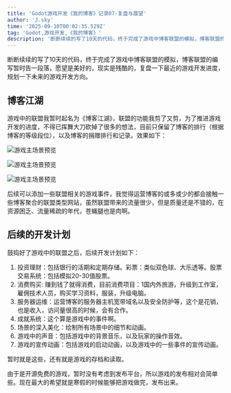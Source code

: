 ```yaml
---
title: 'Godot游戏开发《我的博客》记录07-复盘与展望'
author: 'J.sky'
time: '2025-09-10T00:02:35.529Z'
tag: 'Godot,游戏开发,《我的博客》'
description: '断断续续的写了10天的代码，终于完成了游戏中博客联盟的模拟，博客联盟的编写暂时告一段落，愿望是美好的，现实是残酷的，复盘一下最近的游戏开发进度，规划一下未来的游戏开发方向。'
---
```


断断续续的写了10天的代码，终于完成了游戏中博客联盟的模拟，博客联盟的编写暂时告一段落，愿望是美好的，现实是残酷的，复盘一下最近的游戏开发进度，规划一下未来的游戏开发方向。


## 博客江湖

游戏中的联盟我暂时起名为《博客江湖》，联盟的功能我剪了又剪，为了推进游戏开发的进度，不得已挥舞大刀砍掉了很多的想法，目前只保留了博客的排行（根据博客的等级段位），以及博客的捐赠排行和记录。效果如下：

![游戏主场景预览](https://www.suiyan.cc/assets/images/2025/mg_2025-09-10_08-01-05.jpg)

![游戏主场景预览](https://www.suiyan.cc/assets/images/2025/mg_2025-09-10_08-01-22.jpg)

![游戏主场景预览](https://www.suiyan.cc/assets/images/2025/mg_2025-09-10_08-01-37.jpg)

后续可以添加一些联盟相关的游戏事件，我觉得运营博客的或多或少的都会接触一些博客聚合的联盟类型网站，虽然联盟带来的流量很少，但是质量还是不错的，在资源困乏、流量稀疏的年代，苍蝇腿也是肉啊。

## 后续的开发计划

鼓捣好了游戏中的联盟之后，后续开发计划如下：

1. 投资理财：包括银行的活期和定期存储。彩票：类似双色球、大乐透等。股票交易系统：包括模拟20-30值股票。
2. 消费购买: 赚到钱了就得消费，目前消费项目：1国内外旅游，升级到工作室，雇佣技术人员，购买学习资料，服装，升级电脑。
3. 服务器运维：运营博客的服务器主机宽带域名以及安全防护等，这个是花销，也是收入，访问量很高的时候，会有合作。
4. 成就系统：这个算是游戏中的事件啊。
5. 场景的深入美化：绘制所有场景中的细节和动画。
6. 游戏中的声音：包括游戏中的背景音乐，以及玩家的操作音效。
7. 游戏的宣传动画：包括游戏的启动动画，以及游戏中的一些事件的宣传动画。

暂时就是这些，还有就是游戏的存档和读取。

由于是开源免费的游戏，暂时没有考虑到发布平台，所以游戏的发布相对会简单些。现在最大的希望就是寒假的时候能够把游戏做完，发布出来。